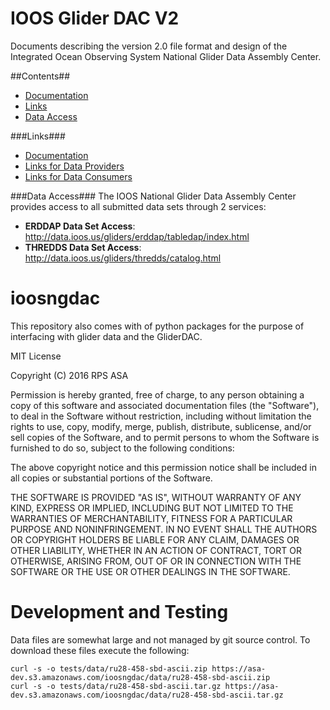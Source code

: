 IOOS Glider DAC V2
==================

Documents describing the version 2.0 file format and design of the
Integrated Ocean Observing System National Glider Data Assembly Center.

##Contents##
- [Documentation](https://github.com/kerfoot/ioosngdac/wiki)
- [Links](#links)
- [Data Access](#data-access)

###Links###

- [Documentation](https://github.com/kerfoot/ioosngdac/wiki)
- [Links for Data Providers](https://github.com/ioos/ioosngdac/wiki/Links-for-Data-Providers)
- [Links for Data Consumers](https://github.com/ioos/ioosngdac/wiki/Links-for-Data-Consumers)

###Data Access###
The IOOS National Glider Data Assembly Center provides access to all submitted data sets through 2 services:

- __ERDDAP Data Set Access__: http://data.ioos.us/gliders/erddap/tabledap/index.html
- __THREDDS Data Set Access__: http://data.ioos.us/gliders/thredds/catalog.html


ioosngdac
=========

This repository also comes with of python packages for the purpose of interfacing with glider data and the GliderDAC.

MIT License

Copyright (C) 2016 RPS ASA

Permission is hereby granted, free of charge, to any person obtaining a copy
of this software and associated documentation files (the "Software"), to deal
in the Software without restriction, including without limitation the rights
to use, copy, modify, merge, publish, distribute, sublicense, and/or sell
copies of the Software, and to permit persons to whom the Software is
furnished to do so, subject to the following conditions:

The above copyright notice and this permission notice shall be included in all
copies or substantial portions of the Software.

THE SOFTWARE IS PROVIDED "AS IS", WITHOUT WARRANTY OF ANY KIND, EXPRESS OR
IMPLIED, INCLUDING BUT NOT LIMITED TO THE WARRANTIES OF MERCHANTABILITY,
FITNESS FOR A PARTICULAR PURPOSE AND NONINFRINGEMENT. IN NO EVENT SHALL THE
AUTHORS OR COPYRIGHT HOLDERS BE LIABLE FOR ANY CLAIM, DAMAGES OR OTHER
LIABILITY, WHETHER IN AN ACTION OF CONTRACT, TORT OR OTHERWISE, ARISING FROM,
OUT OF OR IN CONNECTION WITH THE SOFTWARE OR THE USE OR OTHER DEALINGS IN THE
SOFTWARE.

Development and Testing
=======================

Data files are somewhat large and not managed by git source control. To download these files execute the following:

```
curl -s -o tests/data/ru28-458-sbd-ascii.zip https://asa-dev.s3.amazonaws.com/ioosngdac/data/ru28-458-sbd-ascii.zip
curl -s -o tests/data/ru28-458-sbd-ascii.tar.gz https://asa-dev.s3.amazonaws.com/ioosngdac/data/ru28-458-sbd-ascii.tar.gz
```



